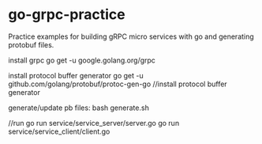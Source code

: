 # go-grpc-practice
Practice examples for building gRPC micro services with go and generating protobuf files.

install grpc
    go get -u google.golang.org/grpc 

install protocol buffer generator
    go get -u github.com/golang/protobuf/protoc-gen-go //install protocol buffer generator

generate/update pb files:
    bash generate.sh

//run
    go run service/service_server/server.go
    go run service/service_client/client.go
